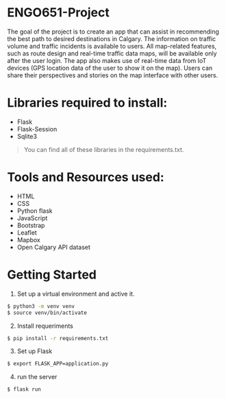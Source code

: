 # ENGO651-Project

The goal of the project is to create an app that can assist in recommending the best path to desired destinations in Calgary. The information on traffic volume and traffic incidents is available to users. All map-related features, such as route design and real-time traffic data maps, will be available only after the user login. The app also makes use of real-time data from IoT devices (GPS location data of the user to show it on the map). Users can share their perspectives and stories on the map interface with other users.

# Libraries required to install:
-	Flask
-	Flask-Session
-	Sqlite3


> You can find all of these libraries in the requirements.txt.


# Tools and Resources used:
-	HTML 
-	CSS
-	Python flask
-	JavaScript
-	Bootstrap
-	Leaflet
-	Mapbox
-	Open Calgary API dataset

# Getting Started
1. Set up a virtual environment and active it.
```sh
$ python3 -m venv venv
$ source venv/bin/activate
```
2. Install requeriments
```sh
$ pip install -r requirements.txt
```
3. Set up Flask
```sh
$ export FLASK_APP=application.py
```
4. run the server
```sh
$ flask run
```
